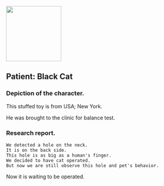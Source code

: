<img src="https://itekus009.github.io/WAClinic/images/WAClinic.png" width="150">

## Patient: Black Cat

### Depiction of the character.

This stuffed toy is from USA; New York.

He was brought to the clinic for balance test.

### Research report.

```
We detected a hole on the neck. 
It is on the back side. 
This hole is as big as a human's finger. 
We decided to have cat operated. 
But now we are still observe this hole and pet's behavior.

```

Now it is waiting to be operated.
